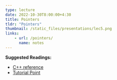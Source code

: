 ```yaml
---
type: lecture
date: 2022-10-30T8:00:00+4:30
title: Pointers
tldr: "Pointers"
thumbnail: /static_files/presentations/lec5.png
links: 
    - url: /pointers/
      name: notes
---
```

**Suggested Readings:**

- [C++ reference](https://cplusplus.com/doc/tutorial/pointers/)
- [Tutorial Point](https://www.tutorialspoint.com/cplusplus/cpp_pointers.htm)

